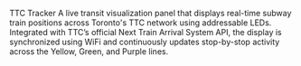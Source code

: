 TTC Tracker
A live transit visualization panel that displays real-time subway train positions across Toronto's TTC network using addressable LEDs. 
Integrated with TTC’s official Next Train Arrival System API, the display is synchronized using WiFi and continuously updates stop-by-stop activity across the Yellow, Green, and Purple lines.

